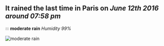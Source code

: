 ## It rained the last time in Paris on *June 12th 2016 around 07:58 pm*
💧💧  **moderate rain** *Humidity 99%*

![moderate rain](http://openweathermap.org/img/w/10d.png)
